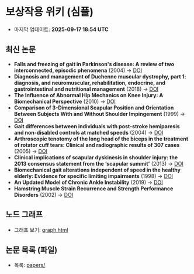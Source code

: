 # 보상작용 위키 (심플)
- 마지막 업데이트: **2025-09-17 18:54 UTC**

## 최신 논문
- **Falls and freezing of gait in Parkinson's disease: A review of two interconnected, episodic phenomena** (2004) → [DOI](https://doi.org/10.1002/mds.20115)
- **Diagnosis and management of Duchenne muscular dystrophy, part 1: diagnosis, and neuromuscular, rehabilitation, endocrine, and gastrointestinal and nutritional management** (2018) → [DOI](https://doi.org/10.1016/s1474-4422(18)30024-3)
- **The Influence of Abnormal Hip Mechanics on Knee Injury: A Biomechanical Perspective** (2010) → [DOI](https://doi.org/10.2519/jospt.2010.3337)
- **Comparison of 3-Dimensional Scapular Position and Orientation Between Subjects With and Without Shoulder Impingement** (1999) → [DOI](https://doi.org/10.2519/jospt.1999.29.10.574)
- **Gait differences between individuals with post-stroke hemiparesis and non-disabled controls at matched speeds** (2004) → [DOI](https://doi.org/10.1016/j.gaitpost.2004.06.009)
- **Arthroscopic tenotomy of the long head of the biceps in the treatment of rotator cuff tears: Clinical and radiographic results of 307 cases** (2005) → [DOI](https://doi.org/10.1016/j.jse.2004.07.008)
- **Clinical implications of scapular dyskinesis in shoulder injury: the 2013 consensus statement from the ‘scapular summit’** (2013) → [DOI](https://doi.org/10.1136/bjsports-2013-092425)
- **Biomechanical gait alterations independent of speed in the healthy elderly: Evidence for specific limiting impairments** (1998) → [DOI](https://doi.org/10.1016/s0003-9993(98)90013-2)
- **An Updated Model of Chronic Ankle Instability** (2019) → [DOI](https://doi.org/10.4085/1062-6050-344-18)
- **Hamstring Muscle Strain Recurrence and Strength Performance Disorders** (2002) → [DOI](https://doi.org/10.1177/03635465020300020901)

## 노드 그래프
- 그래프 보기: [graph.html](graph.html)

## 논문 목록 (파일)
- 목록: [papers/](papers/)



<link rel="stylesheet" href="assets/mini-graph.css">
<script src="assets/mini-graph.js"></script>
